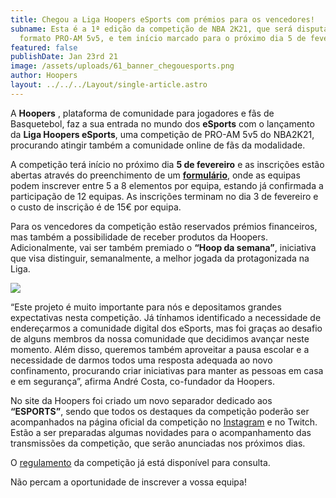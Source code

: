 ```yaml
---
title: Chegou a Liga Hoopers eSports com prémios para os vencedores!
subname: Esta é a 1ª edição da competição de NBA 2K21, que será disputada no
  formato PRO-AM 5v5, e tem início marcado para o próximo dia 5 de fevereiro.
featured: false
publishDate: Jan 23rd 21
image: /assets/uploads/61_banner_chegouesports.png
author: Hoopers
layout: ../../../Layout/single-article.astro
---
```

A **Hoopers** , plataforma de comunidade para jogadores e fãs de Basquetebol, faz a sua entrada no mundo dos **eSports** com o lançamento da **Liga Hoopers eSports**, uma competição de PRO-AM 5v5 do NBA2K21, procurando atingir também a comunidade online de fãs da modalidade.

A competição terá início no próximo dia **5 de fevereiro** e as inscrições estão abertas através do preenchimento de um **[formulário](http://bit.ly/LigaHoopersEsports)**, onde as equipas podem inscrever entre 5 a 8 elementos por equipa, estando já confirmada a participação de 12 equipas. As inscrições terminam no dia 3 de fevereiro e o custo de inscrição é de 15€ por equipa.

Para os vencedores da competição estão reservados prémios financeiros, mas também a possibilidade de receber produtos da Hoopers. Adicionalmente, vai ser também premiado o **“Hoop da semana”**, iniciativa que visa distinguir, semanalmente, a melhor jogada da protagonizada na Liga.

![](/assets/uploads/premios.jpeg)

“Este projeto é muito importante para nós e depositamos grandes expectativas nesta competição. Já tínhamos identificado a necessidade de endereçarmos a comunidade digital dos eSports, mas foi graças ao desafio de alguns membros da nossa comunidade que decidimos avançar neste momento. Além disso, queremos também aproveitar a pausa escolar e a necessidade de darmos todos uma resposta adequada ao novo confinamento, procurando criar iniciativas para manter as pessoas em casa e em segurança”, afirma André Costa, co-fundador da Hoopers.

No site da Hoopers foi criado um novo separador dedicado aos **“ESPORTS”**, sendo que todos os destaques da competição poderão ser acompanhados na página oficial da competição no [Instagram](https://www.instagram.com/hoopers_esports/) e no Twitch. Estão a ser preparadas algumas novidades para o acompanhamento das transmissões da competição, que serão anunciadas nos próximos dias.

O [regulamento](http://bit.ly/LigaHoopersEsports-Regulamento) da competição já está disponível para consulta.

Não percam a oportunidade de inscrever a vossa equipa!